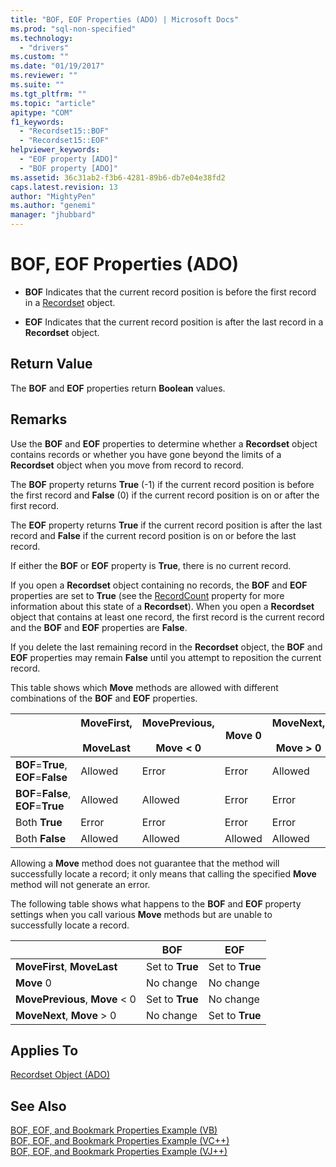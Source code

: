 ```yaml
---
title: "BOF, EOF Properties (ADO) | Microsoft Docs"
ms.prod: "sql-non-specified"
ms.technology:
  - "drivers"
ms.custom: ""
ms.date: "01/19/2017"
ms.reviewer: ""
ms.suite: ""
ms.tgt_pltfrm: ""
ms.topic: "article"
apitype: "COM"
f1_keywords: 
  - "Recordset15::BOF"
  - "Recordset15::EOF"
helpviewer_keywords: 
  - "EOF property [ADO]"
  - "BOF property [ADO]"
ms.assetid: 36c31ab2-f3b6-4281-89b6-db7e04e38fd2
caps.latest.revision: 13
author: "MightyPen"
ms.author: "genemi"
manager: "jhubbard"
---
```

# BOF, EOF Properties (ADO)
-   **BOF** Indicates that the current record position is before the first record in a [Recordset](../../../ado/reference/ado-api/recordset-object-ado.md) object.  
  
-   **EOF** Indicates that the current record position is after the last record in a **Recordset** object.  
  
## Return Value  
 The **BOF** and **EOF** properties return **Boolean** values.  
  
## Remarks  
 Use the **BOF** and **EOF** properties to determine whether a **Recordset** object contains records or whether you have gone beyond the limits of a **Recordset** object when you move from record to record.  
  
 The **BOF** property returns **True** (-1) if the current record position is before the first record and **False** (0) if the current record position is on or after the first record.  
  
 The **EOF** property returns **True** if the current record position is after the last record and **False** if the current record position is on or before the last record.  
  
 If either the **BOF** or **EOF** property is **True**, there is no current record.  
  
 If you open a **Recordset** object containing no records, the **BOF** and **EOF** properties are set to **True** (see the [RecordCount](../../../ado/reference/ado-api/recordcount-property-ado.md) property for more information about this state of a **Recordset**). When you open a **Recordset** object that contains at least one record, the first record is the current record and the **BOF** and **EOF** properties are **False**.  
  
 If you delete the last remaining record in the **Recordset** object, the **BOF** and **EOF** properties may remain **False** until you attempt to reposition the current record.  
  
 This table shows which **Move** methods are allowed with different combinations of the **BOF** and **EOF** properties.  
  
||MoveFirst,<br /><br /> MoveLast|MovePrevious,<br /><br /> Move < 0|Move 0|MoveNext,<br /><br /> Move > 0|  
|------|-----------------------------|---------------------------------|------------|-----------------------------|  
|**BOF**=**True**, **EOF**=**False**|Allowed|Error|Error|Allowed|  
|**BOF**=**False**, **EOF**=**True**|Allowed|Allowed|Error|Error|  
|Both **True**|Error|Error|Error|Error|  
|Both **False**|Allowed|Allowed|Allowed|Allowed|  
  
 Allowing a **Move** method does not guarantee that the method will successfully locate a record; it only means that calling the specified **Move** method will not generate an error.  
  
 The following table shows what happens to the **BOF** and **EOF** property settings when you call various **Move** methods but are unable to successfully locate a record.  
  
||BOF|EOF|  
|------|---------|---------|  
|**MoveFirst**, **MoveLast**|Set to **True**|Set to **True**|  
|**Move** 0|No change|No change|  
|**MovePrevious**, **Move** \< 0|Set to **True**|No change|  
|**MoveNext**, **Move** > 0|No change|Set to **True**|  
  
## Applies To  
 [Recordset Object (ADO)](../../../ado/reference/ado-api/recordset-object-ado.md)  
  
## See Also  
 [BOF, EOF, and Bookmark Properties Example (VB)](../../../ado/reference/ado-api/bof-eof-and-bookmark-properties-example-vb.md)   
 [BOF, EOF, and Bookmark Properties Example (VC++)](../../../ado/reference/ado-api/bof-eof-and-bookmark-properties-example-vc.md)   
 [BOF, EOF, and Bookmark Properties Example (VJ++)](../../../ado/reference/ado-api/bof-eof-and-bookmark-properties-example-vj.md)